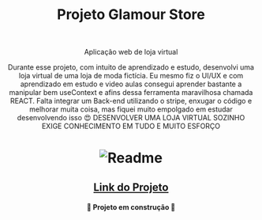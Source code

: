 <h1 align="center">Projeto Glamour Store</h1><br/>
  <p align="center">Aplicação web de loja virtual</p>
<p align="center">Durante esse projeto, com intuito de aprendizado e estudo, desenvolvi uma loja virtual de uma loja de moda fictícia. Eu mesmo fiz o UI/UX e com aprendizado em estudo e video aulas consegui aprender bastante a manipular bem useContext e afins dessa ferramenta maravilhosa chamada REACT.
Falta integrar um Back-end utilizando o stripe, enxugar o código e melhorar muita coisa, mas fiquei muito empolgado em estudar desenvolvendo isso 😍 DESENVOLVER UMA LOJA VIRTUAL SOZINHO EXIGE CONHECIMENTO EM TUDO E MUITO ESFORÇO
</p>
<h1 align="center">
  <img alt="Readme" title="Readme" src="./src/images/glamour-store123.gif" />
</h1>
<h2 align='center'> <a href="https://glamour-store.vercel.app/" target='_blank'>Link do Projeto</a></h2>

<h4 align="center"> 
	🚧  Projeto em construção 🚧
</h4>
  
